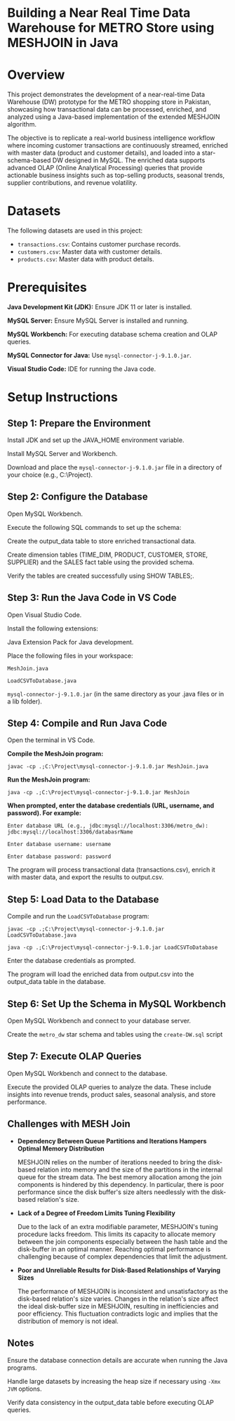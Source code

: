 # Building a Near Real Time Data Warehouse for METRO Store using MESHJOIN in Java

# Overview
This project demonstrates the development of a near-real-time Data Warehouse (DW) prototype for the METRO shopping store in Pakistan, showcasing how transactional data can be processed, enriched, and analyzed using a Java-based implementation of the extended MESHJOIN algorithm.

The objective is to replicate a real-world business intelligence workflow where incoming customer transactions are continuously streamed, enriched with master data (product and customer details), and loaded into a star-schema-based DW designed in MySQL. The enriched data supports advanced OLAP (Online Analytical Processing) queries that provide actionable business insights such as top-selling products, seasonal trends, supplier contributions, and revenue volatility.
# Datasets
The following datasets are used in this project:

- `transactions.csv`: Contains customer purchase records.
- `customers.csv`: Master data with customer details.
- `products.csv`: Master data with product details.

# Prerequisites

**Java Development Kit (JDK):** Ensure JDK 11 or later is installed.

**MySQL Server:** Ensure MySQL Server is installed and running.

**MySQL Workbench:** For executing database schema creation and OLAP queries.

**MySQL Connector for Java:** Use `mysql-connector-j-9.1.0.jar`.

**Visual Studio Code:** IDE for running the Java code.

# Setup Instructions

## Step 1: Prepare the Environment
Install JDK and set up the JAVA_HOME environment variable.

Install MySQL Server and Workbench.

Download and place the `mysql-connector-j-9.1.0.jar` file in a directory of your choice (e.g., C:\Project).

## Step 2: Configure the Database
Open MySQL Workbench.

Execute the following SQL commands to set up the schema:

Create the output_data table to store enriched transactional data.

Create dimension tables (TIME_DIM, PRODUCT, CUSTOMER, STORE, SUPPLIER) and the SALES fact table using the provided schema.

Verify the tables are created successfully using SHOW TABLES;.

## Step 3: Run the Java Code in VS Code
Open Visual Studio Code.

Install the following extensions:

Java Extension Pack for Java development.

Place the following files in your workspace:

`MeshJoin.java`

`LoadCSVToDatabase.java`

`mysql-connector-j-9.1.0.jar` (in the same directory as your .java files or in a lib folder).

## Step 4: Compile and Run Java Code
Open the terminal in VS Code.

**Compile the MeshJoin program:**

`javac -cp .;C:\Project\mysql-connector-j-9.1.0.jar MeshJoin.java`

**Run the MeshJoin program:**

`java -cp .;C:\Project\mysql-connector-j-9.1.0.jar MeshJoin`

**When prompted, enter the database credentials (URL, username, and password). For example:**

`Enter database URL (e.g., jdbc:mysql://localhost:3306/metro_dw): jdbc:mysql://localhost:3306/databasrName`

`Enter database username: username`

`Enter database password: password`

The program will process transactional data (transactions.csv), enrich it with master data, and export the results to output.csv.

## Step 5: Load Data to the Database
Compile and run the `LoadCSVToDatabase` program:

`javac -cp .;C:\Project\mysql-connector-j-9.1.0.jar LoadCSVToDatabase.java`

`java -cp .;C:\Project\mysql-connector-j-9.1.0.jar LoadCSVToDatabase`

Enter the database credentials as prompted.

The program will load the enriched data from output.csv into the output_data table in the database.

## Step 6: Set Up the Schema in MySQL Workbench
Open MySQL Workbench and connect to your database server.

Create the `metro_dw` star schema and tables using the `create-DW.sql` script

## Step 7: Execute OLAP Queries
Open MySQL Workbench and connect to the database.

Execute the provided OLAP queries to analyze the data. These include insights into revenue trends, product sales, seasonal analysis, and store performance.
## Challenges with MESH Join
- **Dependency Between Queue Partitions and Iterations Hampers Optimal Memory Distribution**

  MESHJOIN relies on the number of iterations needed to bring the disk-based relation into memory and the size of the partitions in the internal queue for the      stream data. The best memory allocation among the join components is hindered by this dependency. In particular, there is poor performance since the disk buffer's size alters needlessly with the disk-based relation's size.

- **Lack of a Degree of Freedom Limits Tuning Flexibility**

  Due to the lack of an extra modifiable parameter, MESHJOIN's tuning procedure lacks freedom. This limits its capacity to allocate memory between the join components especially between the hash table and the disk-buffer in an optimal manner. Reaching optimal performance is challenging because of complex dependencies that limit the adjustment.

- **Poor and Unreliable Results for Disk-Based Relationships of Varying Sizes**

  The performance of MESHJOIN is inconsistent and unsatisfactory as the disk-based relation's size varies. Changes in the relation's size affect the ideal disk-buffer size in MESHJOIN, resulting in inefficiencies and poor efficiency. This fluctuation contradicts logic and implies that the distribution of memory is not ideal. 

## Notes
Ensure the database connection details are accurate when running the Java programs.

Handle large datasets by increasing the heap size if necessary using `-Xmx JVM` options.

Verify data consistency in the output_data table before executing OLAP queries.
